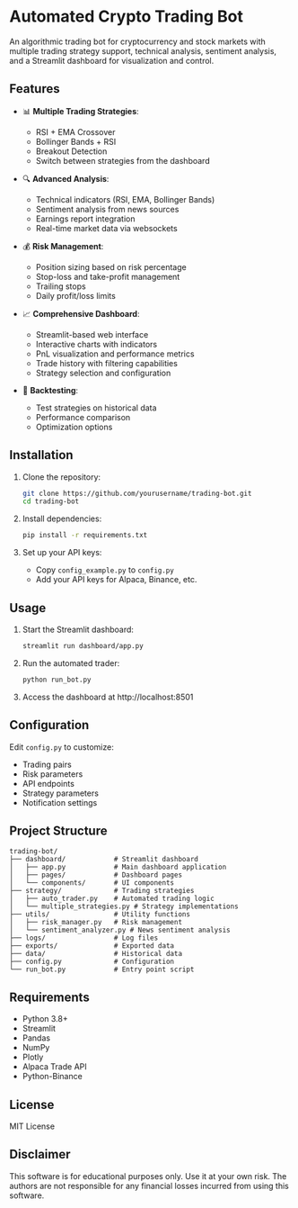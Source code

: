 # Automated Crypto Trading Bot

An algorithmic trading bot for cryptocurrency and stock markets with multiple trading strategy support, technical analysis, sentiment analysis, and a Streamlit dashboard for visualization and control.

## Features

- 📊 **Multiple Trading Strategies**:
  - RSI + EMA Crossover
  - Bollinger Bands + RSI
  - Breakout Detection
  - Switch between strategies from the dashboard

- 🔍 **Advanced Analysis**:
  - Technical indicators (RSI, EMA, Bollinger Bands)
  - Sentiment analysis from news sources
  - Earnings report integration
  - Real-time market data via websockets

- 💰 **Risk Management**:
  - Position sizing based on risk percentage
  - Stop-loss and take-profit management
  - Trailing stops
  - Daily profit/loss limits

- 📈 **Comprehensive Dashboard**:
  - Streamlit-based web interface
  - Interactive charts with indicators
  - PnL visualization and performance metrics
  - Trade history with filtering capabilities
  - Strategy selection and configuration

- 🔄 **Backtesting**:
  - Test strategies on historical data
  - Performance comparison
  - Optimization options

## Installation

1. Clone the repository:
   ```bash
   git clone https://github.com/yourusername/trading-bot.git
   cd trading-bot
   ```

2. Install dependencies:
   ```bash
   pip install -r requirements.txt
   ```

3. Set up your API keys:
   - Copy `config_example.py` to `config.py`
   - Add your API keys for Alpaca, Binance, etc.

## Usage

1. Start the Streamlit dashboard:
   ```bash
   streamlit run dashboard/app.py
   ```

2. Run the automated trader:
   ```bash
   python run_bot.py
   ```

3. Access the dashboard at http://localhost:8501

## Configuration

Edit `config.py` to customize:
- Trading pairs
- Risk parameters
- API endpoints
- Strategy parameters
- Notification settings

## Project Structure

```
trading-bot/
├── dashboard/            # Streamlit dashboard
│   ├── app.py            # Main dashboard application
│   ├── pages/            # Dashboard pages
│   └── components/       # UI components
├── strategy/             # Trading strategies
│   ├── auto_trader.py    # Automated trading logic
│   └── multiple_strategies.py # Strategy implementations
├── utils/                # Utility functions
│   ├── risk_manager.py   # Risk management
│   └── sentiment_analyzer.py # News sentiment analysis
├── logs/                 # Log files
├── exports/              # Exported data
├── data/                 # Historical data
├── config.py             # Configuration
└── run_bot.py            # Entry point script
```

## Requirements

- Python 3.8+
- Streamlit
- Pandas
- NumPy
- Plotly
- Alpaca Trade API
- Python-Binance

## License

MIT License

## Disclaimer

This software is for educational purposes only. Use it at your own risk. The authors are not responsible for any financial losses incurred from using this software.
